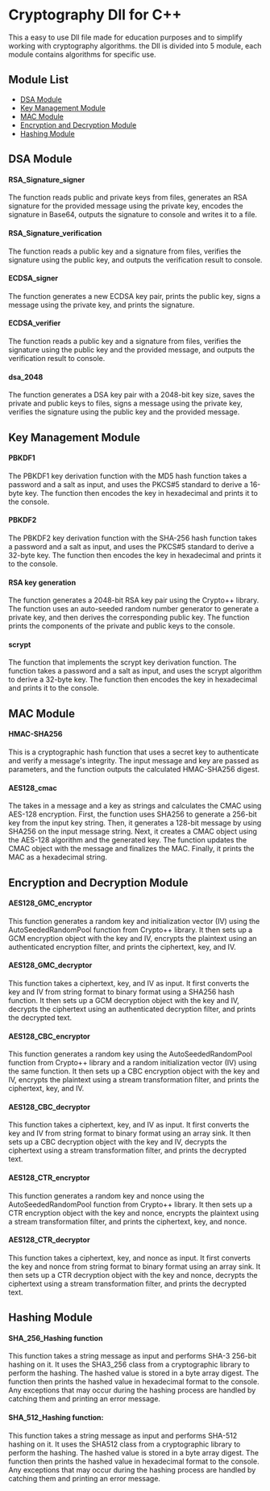 # Cryptography Dll for C++
This a easy to use Dll file made for education purposes and to simplify working with cryptography algorithms.
the Dll is divided into 5 module, each module contains algorithms for specific use.

## Module List
* [DSA Module](https://github.com/Venkatesh360/FinalDLL/new/master?readme=1#dsa-module)
* [Key Management Module](https://github.com/Venkatesh360/FinalDLL/new/master?readme=1#key-management-module)
* [MAC Module](https://github.com/Venkatesh360/FinalDLL/new/master?readme=1#mac-module)
* [Encryption and Decryption Module](https://github.com/Venkatesh360/FinalDLL/new/master?readme=1#encryption-and-decryption-module)
* [Hashing Module](https://github.com/Venkatesh360/FinalDLL/new/master?readme=1#hashing-module)


 ## DSA Module
#### RSA_Signature_signer

The function reads public and private keys from files, generates an RSA signature for the provided message using the private key,
encodes the signature in Base64, outputs the signature to console and writes it to a file.

#### RSA_Signature_verification

The function reads a public key and a signature from files, verifies the signature using the public key, and outputs the verification result to console.

#### ECDSA_signer

The function generates a new ECDSA key pair, prints the public key, signs a message using the private key, and prints the signature.

#### ECDSA_verifier

The function reads a public key and a signature from files, verifies the signature using the public key and the provided message, and outputs the verification result to console.

#### dsa_2048

The  function generates a DSA key pair with a 2048-bit key size, saves the private and public keys to files, signs a message using the private key, verifies the signature using the public key and
the provided message.

 ## Key Management Module
 #### PBKDF1 
 The PBKDF1 key derivation function with the MD5 hash function takes a password and a salt as input, and uses the PKCS#5 standard to derive a 16-byte key.
 The function then encodes the key in hexadecimal and prints it to the console.

#### PBKDF2
The PBKDF2 key derivation function with the SHA-256 hash function takes a password and a salt as input, and uses the PKCS#5 standard to derive a 32-byte key. 
The function then encodes the key in hexadecimal and prints it to the console.

#### RSA key generation
The function generates a 2048-bit RSA key pair using the Crypto++ library. The function uses an auto-seeded random number generator to generate a private key, and then derives the corresponding public key. The function prints the components of the private and public keys to the console.

#### scrypt
The function that implements the scrypt key derivation function. The function takes a password and a salt as input, and uses the scrypt algorithm to derive a 32-byte key. 
The function then encodes the key in hexadecimal and prints it to the console.



 ## MAC Module
 #### HMAC-SHA256
This is a cryptographic hash function that uses a secret key to authenticate and verify a message's integrity. The input message and key are passed as parameters, 
and the function outputs the calculated HMAC-SHA256 digest.

#### AES128_cmac
The takes in a message and a key as strings and calculates the CMAC using AES-128 encryption.
First, the function uses SHA256 to generate a 256-bit key from the input key string. Then, it generates a 128-bit message by using SHA256 on the input message string.
Next, it creates a CMAC object using the AES-128 algorithm and the generated key. The function updates the CMAC object with the message and finalizes the MAC. Finally, it prints the MAC as a hexadecimal string.

## Encryption and Decryption Module
 
#### AES128_GMC_encryptor
This function generates a random key and initialization vector (IV) using the AutoSeededRandomPool function from Crypto++ library. It then sets up a GCM encryption object with the key and IV, encrypts the plaintext using an authenticated encryption filter, and prints the ciphertext, key, and IV.

#### AES128_GMC_decryptor
This function takes a ciphertext, key, and IV as input. It first converts the key and IV from string format to binary format using a SHA256 hash function.
It then sets up a GCM decryption object with the key and IV, decrypts the ciphertext using an authenticated decryption filter, and prints the decrypted text.

#### AES128_CBC_encryptor
This function generates a random key using the AutoSeededRandomPool function from Crypto++ library and a random initialization vector (IV) using the same function. It then sets up a CBC encryption object with the key and IV, encrypts the plaintext using a stream transformation filter, and prints the ciphertext, key, and IV.

#### AES128_CBC_decryptor
This function takes a ciphertext, key, and IV as input. It first converts the key and IV from string format to binary format using an array sink. It then sets up a CBC decryption object with the key and IV, decrypts the ciphertext using a stream transformation filter, and prints the decrypted text.

#### AES128_CTR_encryptor
This function generates a random key and nonce using the AutoSeededRandomPool function from Crypto++ library. It then sets up a CTR encryption object with the key and nonce, encrypts the plaintext using a stream transformation filter, and prints the ciphertext, key, and nonce.

#### AES128_CTR_decryptor
This function takes a ciphertext, key, and nonce as input. It first converts the key and nonce from string format to binary format using an array sink. It then sets up a CTR decryption object with the key and nonce, decrypts the ciphertext using a stream transformation filter, and prints the decrypted text.


## Hashing Module
#### SHA_256_Hashing function

This function takes a string message as input and performs SHA-3 256-bit hashing on it.
It uses the SHA3_256 class from a cryptographic library to perform the hashing.
The hashed value is stored in a byte array digest.
The function then prints the hashed value in hexadecimal format to the console.
Any exceptions that may occur during the hashing process are handled by catching them and printing an error message.

#### SHA_512_Hashing function:

This function takes a string message as input and performs SHA-512 hashing on it.
It uses the SHA512 class from a cryptographic library to perform the hashing.
The hashed value is stored in a byte array digest.
The function then prints the hashed value in hexadecimal format to the console.
Any exceptions that may occur during the hashing process are handled by catching them and printing an error message.
